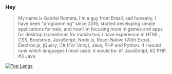 ### Hey
>My name is Gabriel Romera, I'm a guy from Brazil, sad honestly.
>I have been "programming" since 2016, started developing simple applications for web, and now I'm focusing more in games and apps for desktop (sometimes for mobile too)
>I have experience in HTML, CSS, Bootstrap, JavaScript, Node.js, React Native (With Expo), Electron.js, jQuery, C# (For Unity), Java, PHP and Python.
>If I would rank which languages I most used, it would be: #1 JavaScript, #2 PHP, #3 Java

[![Top Langs](https://github-readme-stats.vercel.app/api/top-langs/?username=RO03M&layout=compact)](https://github.com/anuraghazra/github-readme-stats)
